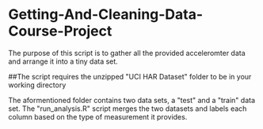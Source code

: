# Getting-And-Cleaning-Data-Course-Project

The purpose of this script is to gather all the provided acceleromter data and arrange it into a tiny data set.

##The script requires the unzipped "UCI HAR Dataset" folder to be in your working directory

The aformentioned folder contains two data sets, a "test" and a "train" data set. The "run_analysis.R" script merges the two datasets and labels each column based on the type of measurement it provides.
